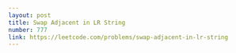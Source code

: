 ```yaml
---
layout: post
title: Swap Adjacent in LR String
number: 777
link: https://leetcode.com/problems/swap-adjacent-in-lr-string
---
```

